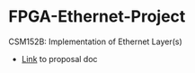 # FPGA-Ethernet-Project
CSM152B: Implementation of Ethernet Layer(s)

* [Link](https://docs.google.com/document/d/1hf3UAPxdYb4w5RdZzQoaf628iSAWMTNnczTL5ndW8Jw/edit?usp=sharing) to proposal doc
